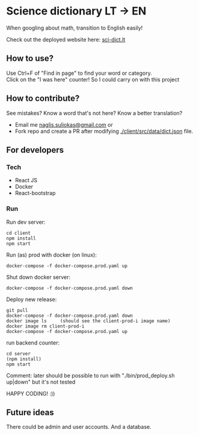 # Science dictionary LT -> EN

When googling about math, transition to English easily!

Check out the deployed website here: [sci-dict.lt](http://sci-dict.lt)

## How to use?

Use Ctrl+F of "Find in page" to find your word or category.  
Click on the "I was here" counter! So I could carry on with this project  

## How to contribute?

See mistakes? Know a word that's not here? Know a better translation?

- Email me [naglis.suliokas@gmail.com](mailto:naglis.suliokas@gmail.com) or
- Fork repo and create a PR after modifying [./client/src/data/dict.json](./client/src/data/dict.json) file.

## For developers

### Tech

- React JS
- Docker
- React-bootstrap

### Run

Run dev server:

```
cd client
npm install
npm start
```

Run (as) prod with docker (on linux):

```
docker-compose -f docker-compose.prod.yaml up
```

Shut down docker server:

```
docker-compose -f docker-compose.prod.yaml down
```

Deploy new release:

```
git pull
docker-compose -f docker-compose.prod.yaml down
docker image ls     (should see the client-prod-i image name)
docker image rm client-prod-i
docker-compose -f docker-compose.prod.yaml up
```

run backend counter:

```
cd server
(npm install)
npm start
```

Comment: later should be possible to run with "./bin/prod_deploy.sh up|down" but it's not tested

HAPPY CODING! :))

## Future ideas

There could be admin and user accounts. And a database.
